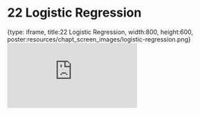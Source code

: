 # 22 Logistic Regression
 
{type: iframe, title:22 Logistic Regression, width:800, height:600, poster:resources/chapt_screen_images/logistic-regression.png}
![](https://b7m.github.io/Regression_Models/no_toc/logistic-regression.html)
 

 
